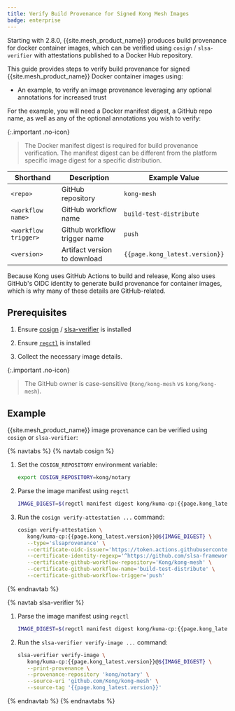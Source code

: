 ```yaml
---
title: Verify Build Provenance for Signed Kong Mesh Images
badge: enterprise
---
```


Starting with 2.8.0, {{site.mesh_product_name}} produces build provenance for docker container images, which can be verified using `cosign` / `slsa-verifier` with attestations published to a Docker Hub repository.

This guide provides steps to verify build provenance for signed {{site.mesh_product_name}} Docker container images using:

* An example, to verify an image provenance leveraging any optional annotations for increased trust

For the example, you will need a Docker manifest digest, a GitHub repo name, as well as any of the optional annotations you wish to verify:

{:.important .no-icon}
> The Docker manifest digest is required for build provenance verification. The manifest digest can be different from the platform specific image digest for a specific distribution.

| Shorthand | Description | Example Value |
|---|---|---|
| `<repo>` | GitHub repository | `kong-mesh` |
| `<workflow name>` | GitHub workflow name | `build-test-distribute` |
| `<workflow trigger>` | Github workflow trigger name | `push` |
| `<version>` | Artifact version to download | `{{page.kong_latest.version}}` |

Because Kong uses GitHub Actions to build and release, Kong also uses GitHub's OIDC identity to generate build provenance for container images, which is why many of these details are GitHub-related.

## Prerequisites

1. Ensure [cosign](https://docs.sigstore.dev/system_config/installation/) / [slsa-verifier](https://github.com/slsa-framework/slsa-verifier?tab=readme-ov-file#installation) is installed

2. Ensure [`regctl`](https://github.com/regclient/regclient/blob/main/docs/install.md) is installed

3. Collect the necessary image details.

{:.important .no-icon}
> The GitHub owner is case-sensitive (`Kong/kong-mesh` vs `kong/kong-mesh`).

## Example

{{site.mesh_product_name}} image provenance can be verified using `cosign` or `slsa-verifier`:

{% navtabs %}
{% navtab cosign %}

1. Set the `COSIGN_REPOSITORY` environment variable:

   ```sh
   export COSIGN_REPOSITORY=kong/notary
   ```

2. Parse the image manifest using `regctl`

   ```sh
   IMAGE_DIGEST=$(regctl manifest digest kong/kuma-cp:{{page.kong_latest.version}})
   ```

3. Run the `cosign verify-attestation ...` command:

   ```sh
   cosign verify-attestation \
      kong/kuma-cp:{{page.kong_latest.version}}@${IMAGE_DIGEST} \
      --type='slsaprovenance' \
      --certificate-oidc-issuer='https://token.actions.githubusercontent.com' \
      --certificate-identity-regexp='^https://github.com/slsa-framework/slsa-github-generator/.github/workflows/generator_container_slsa3.yml@refs/tags/v[0-9]+.[0-9]+.[0-9]+$' \
      --certificate-github-workflow-repository='Kong/kong-mesh' \
      --certificate-github-workflow-name='build-test-distribute' \
      --certificate-github-workflow-trigger='push'
   ```

{% endnavtab %}

{% navtab slsa-verifier %}

1. Parse the image manifest using `regctl`

   ```sh
   IMAGE_DIGEST=$(regctl manifest digest kong/kuma-cp:{{page.kong_latest.version}})
   ```

1. Run the `slsa-verifier verify-image ...` command:

   ```sh
   slsa-verifier verify-image \
      kong/kuma-cp:{{page.kong_latest.version}}@${IMAGE_DIGEST} \
      --print-provenance \
      --provenance-repository 'kong/notary' \
      --source-uri 'github.com/Kong/kong-mesh' \
      --source-tag '{{page.kong_latest.version}}'
   ```

{% endnavtab %}
{% endnavtabs %}
